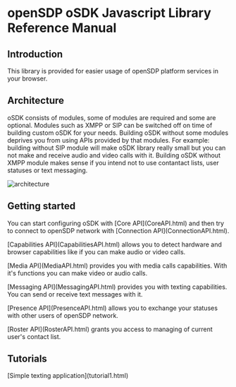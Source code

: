 # openSDP oSDK Javascript Library Reference Manual #

## Introduction ##

<p>This library is provided for easier usage of openSDP platform services in your browser.

## Architecture ##

<p>oSDK consists of modules, some of modules are required and some are optional. Modules such as XMPP or SIP can be switched off on time of building custom oSDK for your needs. Building oSDK without some modules deprives you from using APIs provided by that modules. For example: building without SIP module will make oSDK library really small but you can not make and receive audio and video calls with it. Building oSDK without XMPP module makes sense if you intend not to use contantact lists, user statuses or text messaging.

![architecture](images/teligentsdk.svg)

## Getting started ##

<p>You can start configuring oSDK with [Core API](CoreAPI.html) and then try to connect to openSDP network with [Connection API](ConnectionAPI.html).

<p>[Capabilities API](CapabilitiesAPI.html) allows you to detect hardware and browser capabilities like if you can make audio or video calls.

<p>[Media API](MediaAPI.html) provides you with media calls capabilities. With it's functions you can make video or audio calls.

<p>[Messaging API](MessagingAPI.html) provides you with texting capabilities. You can send or receive text messages with it.

<p>[Presence API](PresenceAPI.html) allows you to exchange your statuses with other users of openSDP network.

<p>[Roster API](RosterAPI.html) grants you access to managing of current user's contact list.

## Tutorials ##

<p>[Simple texting application](tutorial1.html)
